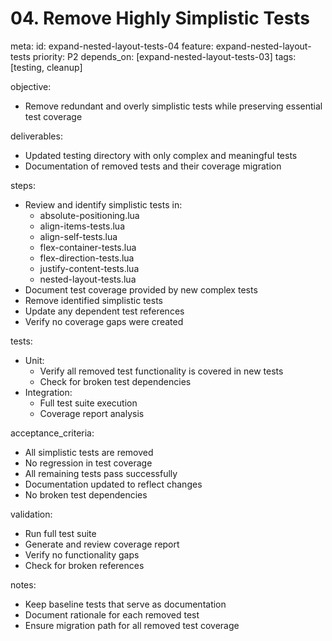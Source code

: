 # 04. Remove Highly Simplistic Tests

meta:
  id: expand-nested-layout-tests-04
  feature: expand-nested-layout-tests
  priority: P2
  depends_on: [expand-nested-layout-tests-03]
  tags: [testing, cleanup]

objective:
- Remove redundant and overly simplistic tests while preserving essential test coverage

deliverables:
- Updated testing directory with only complex and meaningful tests
- Documentation of removed tests and their coverage migration

steps:
- Review and identify simplistic tests in:
  - absolute-positioning.lua
  - align-items-tests.lua
  - align-self-tests.lua
  - flex-container-tests.lua
  - flex-direction-tests.lua
  - justify-content-tests.lua
  - nested-layout-tests.lua
- Document test coverage provided by new complex tests
- Remove identified simplistic tests
- Update any dependent test references
- Verify no coverage gaps were created

tests:
- Unit:
  - Verify all removed test functionality is covered in new tests
  - Check for broken test dependencies
- Integration:
  - Full test suite execution
  - Coverage report analysis

acceptance_criteria:
- All simplistic tests are removed
- No regression in test coverage
- All remaining tests pass successfully
- Documentation updated to reflect changes
- No broken test dependencies

validation:
- Run full test suite
- Generate and review coverage report
- Verify no functionality gaps
- Check for broken references

notes:
- Keep baseline tests that serve as documentation
- Document rationale for each removed test
- Ensure migration path for all removed test coverage